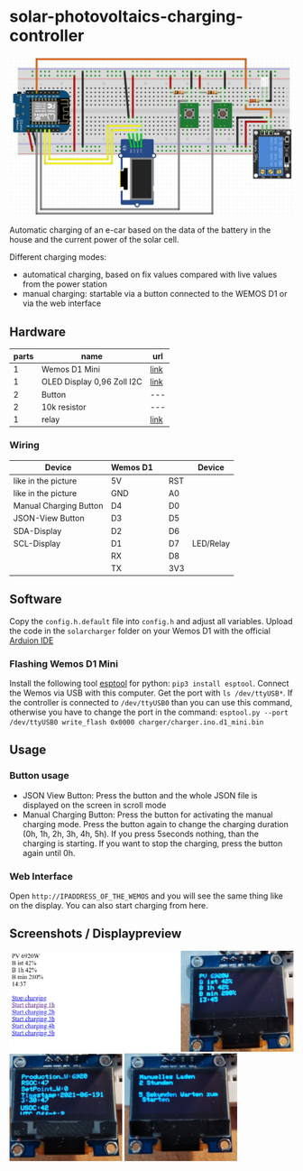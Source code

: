 # solar-photovoltaics-charging-controller

![Schematic](./img/schematic.png)

Automatic charging of an e-car based on the data of the battery in the house and the current power of the solar cell.

Different charging modes:

- automatical charging, based on fix values compared with live values from the power station
- manual charging: startable via a button connected to the WEMOS D1 or via the web interface

## Hardware

| parts | name | url |
|---|---|---|
| 1 | Wemos D1 Mini | [link](https://www.makershop.de/plattformen/d1-mini/wemos-d1-mini-2/) |
| 1 | OLED Display 0,96 Zoll I2C| [link](https://www.az-delivery.de/en/products/0-96zolldisplay) |
| 2 | Button| --- |
| 2 | 10k resistor| --- |
| 1 | relay | [link](https://www.az-delivery.de/en/products/relais-modul) |

### Wiring

| Device | Wemos D1 ||| Device |
|---|---|---|---|---|
| like in the picture | 5V |  | RST |  |
| like in the picture | GND |  | A0 |  |
| Manual Charging Button | D4  |  | D0 |  |
| JSON-View Button | D3  |  | D5 |  |
| SDA-Display | D2  |  | D6 |  |
| SCL-Display | D1  |  | D7 | LED/Relay |
|  | RX  |  | D8 |  |
|  | TX  |  | 3V3 |  |

## Software

Copy the `config.h.default` file into `config.h` and adjust all variables. Upload the code in the `solarcharger` folder on your Wemos D1 with the official [Arduion IDE](https://www.arduino.cc/en/software)

### Flashing Wemos D1 Mini

Install the following tool [esptool](https://pypi.org/project/esptool/) for python: `pip3 install esptool`. Connect the Wemos via USB with this computer. Get the port with `ls /dev/ttyUSB*`. If the controller is connected to `/dev/ttyUSB0` than you can use this command, otherwise you have to change the port in the command:
`esptool.py --port /dev/ttyUSB0 write_flash 0x0000 charger/charger.ino.d1_mini.bin`

## Usage

### Button usage

- JSON View Button: Press the button and the whole JSON file is displayed on the screen in scroll mode
- Manual Charging Button: Press the button for activating the manual charging mode. Press the button again to change the charging duration (0h, 1h, 2h, 3h, 4h, 5h). If you press 5seconds nothing, than the charging is starting. If you want to stop the charging, press the button again until 0h.

### Web Interface

Open `http://IPADDRESS_OF_THE_WEMOS` and you will see the same thing like on the display. You can also start charging from here.




## Screenshots / Displaypreview

<img src="./img/webpage.png" width="300" />
<img src="./img/default_screen.jpg" width="200" />
<img src="./img/json_screen.jpg" width="200" />
<img src="./img/manualCharging_screen.jpg" width="200" />

